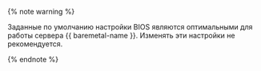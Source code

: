 {% note warning %}

Заданные по умолчанию настройки BIOS являются оптимальными для работы сервера {{ baremetal-name }}. Изменять эти настройки не рекомендуется.

{% endnote %}